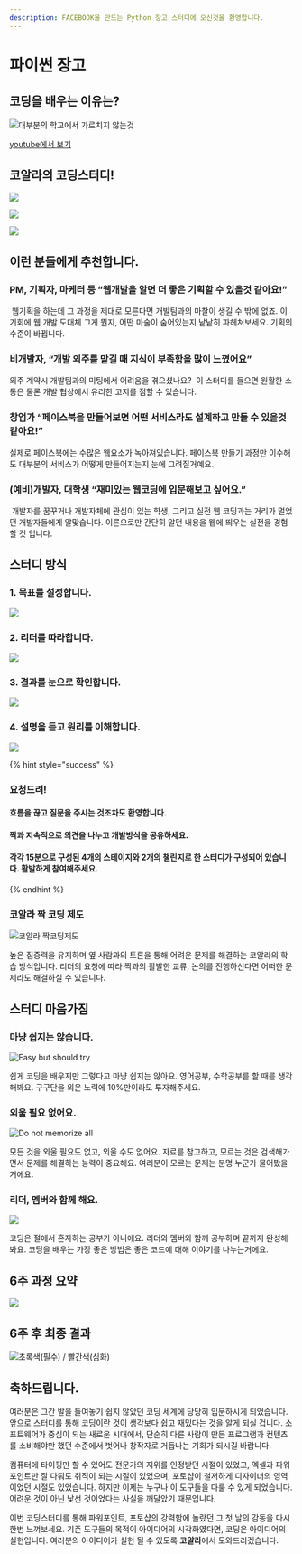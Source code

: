 ```yaml
---
description: FACEBOOK을 만드는 Python 장고 스터디에 오신것을 환영합니다.
---
```


# 파이썬 장고

## 코딩을 배우는 이유는?

![&#xB300;&#xBD80;&#xBD84;&#xC758; &#xD559;&#xAD50;&#xC5D0;&#xC11C; &#xAC00;&#xB974;&#xCE58;&#xC9C0; &#xC54A;&#xB294;&#xAC83;](.gitbook/assets/image%20%28121%29.png)

[youtube에서 보기](https://www.youtube.com/watch?v=lHZxmcP-CHI&t=35s)

## 코알라의 코딩스터디!

![](.gitbook/assets/image%20%28167%29.png)

![](.gitbook/assets/image%20%28106%29.png)

![](.gitbook/assets/image%20%28217%29.png)

## 이런 분들에게 추천합니다.

### PM, 기획자, 마케터 등 “웹개발을 알면 더 좋은 기획할 수 있을것 같아요!”

 웹기획을 하는데 그 과정을 제대로 모른다면 개발팀과의 마찰이 생길 수 밖에 없죠. 이 기회에 웹 개발 도대체 그게 뭔지, 어떤 마술이 숨어있는지 낱낱히 파헤쳐보세요. 기획의 수준이 바뀝니다.

### 비개발자, “개발 외주를 맡길 때 지식이 부족함을 많이 느꼈어요” 

외주 계약시 개발팀과의 미팅에서 어려움을 겪으셨나요?  이 스터디를 들으면 원활한 소통은 물론 개발 협상에서 유리한 고지를 점할 수 있습니다.

### **창업가** **“페이스북을** **만들어보면** **어떤** **서비스라도** **설계하고** **만들** **수** **있을것** **같아요!”**

실제로 페이스북에는 수많은 웹요소가 녹아져있습니다. 페이스북 만들기 과정만 이수해도 대부분의 서비스가 어떻게 만들어지는지 눈에 그려질거예요.

### \(예비\)개발자, 대학생 “재미있는 웹코딩에 입문해보고 싶어요.”

 개발자를 꿈꾸거나 개발자체에 관심이 있는 학생, 그리고 실전 웹 코딩과는 거리가 멀었던 개발자들에게 알맞습니다. 이론으로만 간단히 알던 내용을 웹에 띄우는 실전을 경험할 것 입니다.

## 스터디 방식

### 1. 목표를 설정합니다.

![](.gitbook/assets/image%20%2884%29.png)

### 2. 리더를 따라합니다.

![](.gitbook/assets/image%20%2819%29.png)

### 3. 결과를 눈으로 확인합니다.

![](.gitbook/assets/image%20%28126%29.png)

### 4. 설명을 듣고 원리를 이해합니다.

![](.gitbook/assets/image%20%28120%29.png)

{% hint style="success" %}
### 요청드려!

#### 흐름을 끊고 질문을 주시는 것조차도 환영합니다.

#### 짝과 지속적으로 의견을 나누고 개발방식을 공유하세요.

#### 각각 15분으로 구성된 4개의 스테이지와 2개의 챌린지로 한 스터디가 구성되어 있습니다. 활발하게 참여해주세요.
{% endhint %}

### 코알라 짝 코딩 제도

![&#xCF54;&#xC54C;&#xB77C; &#xC9DD;&#xCF54;&#xB529;&#xC81C;&#xB3C4;](.gitbook/assets/image%20%287%29.png)

높은 집중력을 유지하며 옆 사람과의 토론을 통해 어려운 문제를 해결하는 코알라의 학습 방식입니다. 리더의 요청에 따라 짝과의 활발한 교류, 논의를 진행하신다면 어떠한 문제라도 해결하실 수 있습니다.

## 스터디 마음가짐

### 마냥 쉽지는 않습니다.

![Easy but should try](.gitbook/assets/image%20%28104%29.png)

쉽게 코딩을 배우지만 그렇다고 마냥 쉽지는 않아요. 영어공부, 수학공부를 할 때를 생각해봐요. 구구단을 외운 노력에 10%만이라도 투자해주세요.

### 외울 필요 없어요.

![Do not memorize all](.gitbook/assets/image%20%2898%29.png)

모든 것을 외울 필요도 없고, 외울 수도 없어요. 자료를 참고하고, 모르는 것은 검색해가면서 문제를 해결하는 능력이 중요해요. 여러분이 모르는 문제는 분명 누군가 물어봤을 거에요.

### 리더, 멤버와 함께 해요.

![](.gitbook/assets/image%20%2873%29.png)

코딩은 절에서 혼자하는 공부가 아니에요. 리더와 멤버와 함께 공부하며 끝까지 완성해봐요. 코딩을 배우는 가장 좋은 방법은 좋은 코드에 대해 이야기를 나누는거에요.

## 6주 과정 요약

![](.gitbook/assets/image%20%2858%29.png)

## 6주 후 최종 결과

![&#xCD08;&#xB85D;&#xC0C9;\(&#xD544;&#xC218;\) / &#xBE68;&#xAC04;&#xC0C9;\(&#xC2EC;&#xD654;\)](.gitbook/assets/image%20%2842%29.png)

## 축하드립니다.

여러분은 그간 발을 들여놓기 쉽지 않았던 코딩 세계에 당당히 입문하시게 되었습니다. 앞으로 스터디를 통해 코딩이란 것이 생각보다 쉽고 재밌다는 것을 알게 되실 겁니다. 소프트웨어가 중심이 되는 새로운 시대에서, 단순히 다른 사람이 만든 프로그램과 컨텐츠를 소비해야만 했던 수준에서 벗어나 창작자로 거듭나는 기회가 되시길 바랍니다.

컴퓨터에 타이핑만 할 수 있어도 전문가의 지위를 인정받던 시절이 있었고, 엑셀과 파워포인트만 잘 다뤄도 취직이 되는 시절이 있었으며, 포토샵이 철저하게 디자이너의 영역이었던 시절도 있었습니다. 하지만 이제는 누구나 이 도구들을 다룰 수 있게 되었습니다. 어려운 것이 아닌 낯선 것이었다는 사실을 깨달았기 때문입니다.

이번 코딩스터디를 통해 파워포인트, 포토샵의 강력함에 놀랐던 그 첫 날의 감동을 다시한번 느껴보세요. 기존 도구들의 목적이 아이디어의 시각화였다면, 코딩은 아이디어의 실현입니다. 여러분의 아이디어가 실현 될 수 있도록 **코알라**에서 도와드리겠습니다.

